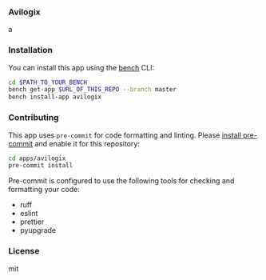 ### Avilogix

a

### Installation

You can install this app using the [bench](https://github.com/frappe/bench) CLI:

```bash
cd $PATH_TO_YOUR_BENCH
bench get-app $URL_OF_THIS_REPO --branch master
bench install-app avilogix
```

### Contributing

This app uses `pre-commit` for code formatting and linting. Please [install pre-commit](https://pre-commit.com/#installation) and enable it for this repository:

```bash
cd apps/avilogix
pre-commit install
```

Pre-commit is configured to use the following tools for checking and formatting your code:

- ruff
- eslint
- prettier
- pyupgrade

### License

mit
